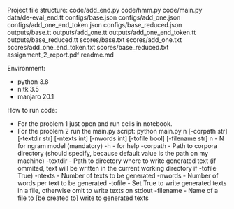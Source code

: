 Project file structure:
code/add_end.py
code/hmm.py
code/main.py
data/de-eval_end.tt
configs/base.json
configs/add_one.json
configs/add_one_end_token.json
configs/base_reduced.json
outputs/base.tt
outputs/add_one.tt
outputs/add_one_end_token.tt
outputs/base_reduced.tt
scores/base.txt
scores/add_one.txt
scores/add_one_end_token.txt
scores/base_reduced.txt
assignment_2_report.pdf
readme.md

Environment:
- python 3.8
- nltk 3.5
- manjaro 20.1

How to run code:
- For the problem 1 just open and run cells in notebook.
- For the problem 2 run the main.py script:
	python main.py n [-corpath str] [-textdir str] [-ntexts int] [-nwords int] [-tofile bool] [-filename str]
	 n        - N for ngram model (mandatory)
	-h        - for help
	-corpath  - Path to corpora directory (should specify, because default value is the path on my machine)
	-textdir  - Path to directory where to write generated text (if ommited, text will be written in the current working directory if -tofile True)
	-ntexts   - Number of texts to be generated
	-nwords   - Number of words per text to be generated
	-tofile   - Set True to write generated texts in a file, otherwise omit to write texts on stdout
	-filename - Name of a file to [be created to] write to generated texts
